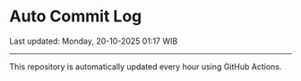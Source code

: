 # Auto Commit Log

Last updated: Monday, 20-10-2025 01:17 WIB

---

This repository is automatically updated every hour using GitHub Actions.
